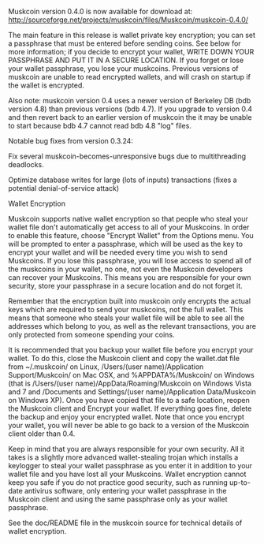 Muskcoin version 0.4.0 is now available for download at:
http://sourceforge.net/projects/muskcoin/files/Muskcoin/muskcoin-0.4.0/

The main feature in this release is wallet private key encryption;
you can set a passphrase that must be entered before sending coins.
See below for more information; if you decide to encrypt your wallet,
WRITE DOWN YOUR PASSPHRASE AND PUT IT IN A SECURE LOCATION. If you
forget or lose your wallet passphrase, you lose your muskcoins.
Previous versions of muskcoin are unable to read encrypted wallets,
and will crash on startup if the wallet is encrypted.

Also note: muskcoin version 0.4 uses a newer version of Berkeley DB
(bdb version 4.8) than previous versions (bdb 4.7). If you upgrade
to version 0.4 and then revert back to an earlier version of muskcoin
the it may be unable to start because bdb 4.7 cannot read bdb 4.8
"log" files.


Notable bug fixes from version 0.3.24:

Fix several muskcoin-becomes-unresponsive bugs due to multithreading
deadlocks.

Optimize database writes for large (lots of inputs) transactions
(fixes a potential denial-of-service attack)


Wallet Encryption

Muskcoin supports native wallet encryption so that people who steal your
wallet file don't automatically get access to all of your Muskcoins.
In order to enable this feature, choose "Encrypt Wallet" from the
Options menu.  You will be prompted to enter a passphrase, which
will be used as the key to encrypt your wallet and will be needed
every time you wish to send Muskcoins.  If you lose this passphrase,
you will lose access to spend all of the muskcoins in your wallet,
no one, not even the Muskcoin developers can recover your Muskcoins.
This means you are responsible for your own security, store your
passphrase in a secure location and do not forget it.

Remember that the encryption built into muskcoin only encrypts the
actual keys which are required to send your muskcoins, not the full
wallet.  This means that someone who steals your wallet file will
be able to see all the addresses which belong to you, as well as the
relevant transactions, you are only protected from someone spending
your coins.

It is recommended that you backup your wallet file before you
encrypt your wallet.  To do this, close the Muskcoin client and
copy the wallet.dat file from ~/.muskcoin/ on Linux, /Users/(user
name)/Application Support/Muskcoin/ on Mac OSX, and %APPDATA%/Muskcoin/
on Windows (that is /Users/(user name)/AppData/Roaming/Muskcoin on
Windows Vista and 7 and /Documents and Settings/(user name)/Application
Data/Muskcoin on Windows XP).  Once you have copied that file to a
safe location, reopen the Muskcoin client and Encrypt your wallet.
If everything goes fine, delete the backup and enjoy your encrypted
wallet.  Note that once you encrypt your wallet, you will never be
able to go back to a version of the Muskcoin client older than 0.4.

Keep in mind that you are always responsible for your own security.
All it takes is a slightly more advanced wallet-stealing trojan which
installs a keylogger to steal your wallet passphrase as you enter it
in addition to your wallet file and you have lost all your Muskcoins.
Wallet encryption cannot keep you safe if you do not practice
good security, such as running up-to-date antivirus software, only
entering your wallet passphrase in the Muskcoin client and using the
same passphrase only as your wallet passphrase.

See the doc/README file in the muskcoin source for technical details
of wallet encryption.
